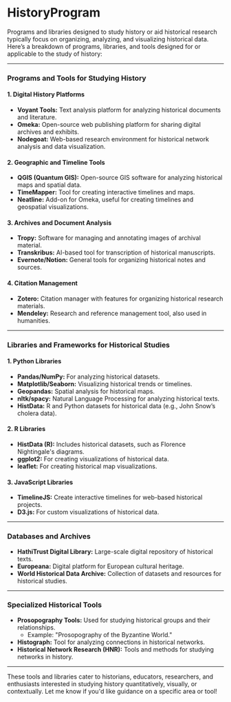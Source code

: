 # HistoryProgram

Programs and libraries designed to study history or aid historical research typically focus on organizing, analyzing, and visualizing historical data. Here’s a breakdown of programs, libraries, and tools designed for or applicable to the study of history:

---

### **Programs and Tools for Studying History**

#### **1. Digital History Platforms**
- **Voyant Tools:** Text analysis platform for analyzing historical documents and literature.
- **Omeka:** Open-source web publishing platform for sharing digital archives and exhibits.
- **Nodegoat:** Web-based research environment for historical network analysis and data visualization.

#### **2. Geographic and Timeline Tools**
- **QGIS (Quantum GIS):** Open-source GIS software for analyzing historical maps and spatial data.
- **TimeMapper:** Tool for creating interactive timelines and maps.
- **Neatline:** Add-on for Omeka, useful for creating timelines and geospatial visualizations.

#### **3. Archives and Document Analysis**
- **Tropy:** Software for managing and annotating images of archival material.
- **Transkribus:** AI-based tool for transcription of historical manuscripts.
- **Evernote/Notion:** General tools for organizing historical notes and sources.

#### **4. Citation Management**
- **Zotero:** Citation manager with features for organizing historical research materials.
- **Mendeley:** Research and reference management tool, also used in humanities.

---

### **Libraries and Frameworks for Historical Studies**

#### **1. Python Libraries**
- **Pandas/NumPy:** For analyzing historical datasets.
- **Matplotlib/Seaborn:** Visualizing historical trends or timelines.
- **Geopandas:** Spatial analysis for historical maps.
- **nltk/spacy:** Natural Language Processing for analyzing historical texts.
- **HistData:** R and Python datasets for historical data (e.g., John Snow’s cholera data).

#### **2. R Libraries**
- **HistData (R):** Includes historical datasets, such as Florence Nightingale's diagrams.
- **ggplot2:** For creating visualizations of historical data.
- **leaflet:** For creating historical map visualizations.

#### **3. JavaScript Libraries**
- **TimelineJS:** Create interactive timelines for web-based historical projects.
- **D3.js:** For custom visualizations of historical data.

---

### **Databases and Archives**
- **HathiTrust Digital Library:** Large-scale digital repository of historical texts.
- **Europeana:** Digital platform for European cultural heritage.
- **World Historical Data Archive:** Collection of datasets and resources for historical studies.

---

### **Specialized Historical Tools**
- **Prosopography Tools:** Used for studying historical groups and their relationships.
  - Example: "Prosopography of the Byzantine World."
- **Histograph:** Tool for analyzing connections in historical networks.
- **Historical Network Research (HNR):** Tools and methods for studying networks in history.

---

These tools and libraries cater to historians, educators, researchers, and enthusiasts interested in studying history quantitatively, visually, or contextually. Let me know if you'd like guidance on a specific area or tool!
